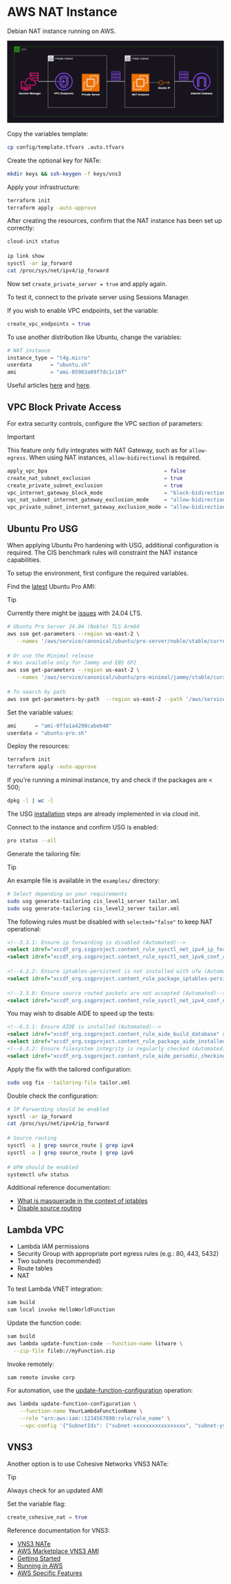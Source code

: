 # AWS NAT Instance

Debian NAT instance running on AWS.

<img src=".assets/aws-nat2.png" />

Copy the variables template:

```sh
cp config/template.tfvars .auto.tfvars
```

Create the optional key for NATe:

```sh
mkdir keys && ssh-keygen -f keys/vns3
```

Apply your infrastructure:

```sh
terraform init
terraform apply -auto-approve
```

After creating the resources, confirm that the NAT instance has been set up correctly:

```sh
cloud-init status

ip link show
sysctl -ar ip_forward
cat /proc/sys/net/ipv4/ip_forward
```

Now set `create_private_server = true` and apply again.

To test it, connect to the private server using Sessions Manager.

If you wish to enable VPC endpoints, set the variable:

```terraform
create_vpc_endpoints = true
```

To use another distribution like Ubuntu, change the variables:

```terraform
# NAT instance
instance_type = "t4g.micro"
userdata      = "ubuntu.sh"
ami           = "ami-05983a09f7dc1c18f"
```

Useful articles [here][1] and [here][2].

## VPC Block Private Access

For extra security controls, configure the VPC section of parameters:

> [!IMPORTANT]
> This feature only fully integrates with NAT Gateway, such as for `allow-egress`. When using NAT instances, `allow-bidirectional` is required.

```terraform
apply_vpc_bpa                                      = false
create_nat_subnet_exclusion                        = true
create_private_subnet_exclusion                    = true
vpc_internet_gateway_block_mode                    = "block-bidirectional" # "block-bidirectional", "block-ingress", "off"
vpc_nat_subnet_internet_gateway_exclusion_mode     = "allow-bidirectional" # "allow-bidirectional", "allow-egress"
vpc_private_subnet_internet_gateway_exclusion_mode = "allow-bidirectional" # "allow-bidirectional", "allow-egress"
```

## Ubuntu Pro USG

When applying Ubuntu Pro hardening with USG, additional configuration is required. The CIS benchmark rules will constraint the NAT instance capabilities.

To setup the environment, first configure the required variables.

Find the [latest](https://documentation.ubuntu.com/aws/en/latest/aws-how-to/instances/find-ubuntu-images/) Ubuntu Pro AMI:

> [!TIP]
> Currently there might be [issues](https://discourse.ubuntu.com/t/cis-compliance-with-usg-for-ubuntu-24-04-lts) with 24.04 LTS.

```sh
# Ubuntu Pro Server 24.04 (Noble) TLS Arm64
aws ssm get-parameters --region us-east-2 \
   --names '/aws/service/canonical/ubuntu/pro-server/noble/stable/current/arm64/hvm/ebs-gp3/ami-id'

# Or use the Minimal release
# Was available only for Jammy and EBS GP2
aws ssm get-parameters --region us-east-2 \
   --names '/aws/service/canonical/ubuntu/pro-minimal/jammy/stable/current/arm64/hvm/ebs-gp2/ami-id'

# To search by path
aws ssm get-parameters-by-path  --region us-east-2 --path '/aws/service/canonical/ubuntu/pro-minimal/' --recursive --output text
```

Set the variable values:

```terraform
ami      = "ami-0ffa1a4298cabeb40"
userdata = "ubuntu-pro.sh"
```

Deploy the resources:

```sh
terraform init
terraform apply -auto-approve
```

If you're running a minimal instance, try and check if the packages are < 500;

```sh
dpkg -l | wc -l
```

The USG [installation](https://ubuntu.com/security/certifications/docs/disa-stig/installation) steps are already implemented in via cloud init.

Connect to the instance and confirm USG is enabled:

```sh
pro status --all
```

Generate the tailoring file:

> [!TIP]
> An example file is available in the `examples/` directory:

```sh
# Select depending on your requirements
sudo usg generate-tailoring cis_level1_server tailor.xml
sudo usg generate-tailoring cis_level2_server tailor.xml
```

The following rules must be disabled with `selected="false"` to keep NAT operational:

```xml
<!--3.3.1: Ensure ip forwarding is disabled (Automated)-->
<select idref="xccdf_org.ssgproject.content_rule_sysctl_net_ipv4_ip_forward" selected="false"/>
<select idref="xccdf_org.ssgproject.content_rule_sysctl_net_ipv6_conf_all_forwarding" selected="false"/>

<!--4.2.2: Ensure iptables-persistent is not installed with ufw (Automated)-->
<select idref="xccdf_org.ssgproject.content_rule_package_iptables-persistent_removed" selected="false"/>

<!--3.3.8: Ensure source routed packets are not accepted (Automated)-->
<select idref="xccdf_org.ssgproject.content_rule_sysctl_net_ipv4_conf_default_accept_source_route" selected="false"/>
```

You may wish to disable AIDE to speed up the tests:

```xml
<!--6.3.1: Ensure AIDE is installed (Automated)-->
<select idref="xccdf_org.ssgproject.content_rule_aide_build_database" selected="false"/>
<select idref="xccdf_org.ssgproject.content_rule_package_aide_installed" selected="false"/>
<!--6.3.2: Ensure filesystem integrity is regularly checked (Automated)-->
<select idref="xccdf_org.ssgproject.content_rule_aide_periodic_checking_systemd_timer" selected="false"/>
```

Apply the fix with the tailored configuration:

```sh
sudo usg fix --tailoring-file tailor.xml
```

Double check the configuration:

```sh
# IP Forwarding should be enabled
sysctl -ar ip_forward
cat /proc/sys/net/ipv4/ip_forward

# Source routing
sysctl -a | grep source_route | grep ipv4
sysctl -a | grep source_route | grep ipv6

# UFW should be enabled
systemctl ufw status
```

Additional reference documentation:

- [What is masquerade in the context of iptables](https://askubuntu.com/questions/466445/what-is-masquerade-in-the-context-of-iptables)
- [Disable source routing](https://docs.redhat.com/en/documentation/red_hat_enterprise_linux/6/html/security_guide/sect-security_guide-server_security-disable-source-routing#sect-Security_Guide-Server_Security-Disable-Source-Routing)

## Lambda VPC

- Lambda IAM permissions
- Security Group with appropriate port egress rules (e.g.: 80, 443, 5432)
- Two subnets (recommended)
- Route tables
- NAT

To test Lambda VNET integration:

```sh
sam build
sam local invoke HelloWorldFunction
```

Update the function code:

```sh
sam build
aws lambda update-function-code --function-name litware \
  --zip-file fileb://myFunction.zip
```

Invoke remotely:

```sh
sam remote invoke corp
```

For automation, use the [update-function-configuration][awscli-update-function-configuration] operation:

```sh
aws lambda update-function-configuration \
    --function-name YourLambdaFunctionName \
    --role "arn:aws:iam::1234567890:role/role_name" \
    --vpc-config '{"SubnetIds": ["subnet-xxxxxxxxxxxxxxxxx", "subnet-yyyyyyyyyyyyyyyyy"], "SecurityGroupIds": ["sg-zzzzzzzzzzzzzzzzz"]}'
```

## VNS3

Another option is to use Cohesive Networks VNS3 NATe:

> [!TIP]
> Always check for an updated AMI

Set the variable flag:

```terraform
create_cohesive_nat = true
```

Reference documentation for VNS3:

- [VNS3 NATe](https://docs.cohesive.net/docs/nate/)
- [AWS Marketplace VNS3 AMI](https://aws.amazon.com/marketplace/pp/prodview-beu27g23xt4ok)
- [Getting Started](https://docs.cohesive.net/tutorials/getting-started/)
- [Running in AWS](https://docs.cohesive.net/docs/cloud-setup/aws/)
- [AWS Specific Features](https://docs.cohesive.net/docs/vns3/aws-features/)

[1]: https://linuxhint.com/configure-nat-on-ubuntu/
[2]: https://linuxconfig.org/how-to-make-iptables-rules-persistent-after-reboot-on-linux
[awscli-update-function-configuration]: https://docs.aws.amazon.com/cli/latest/reference/lambda/update-function-configuration.html
